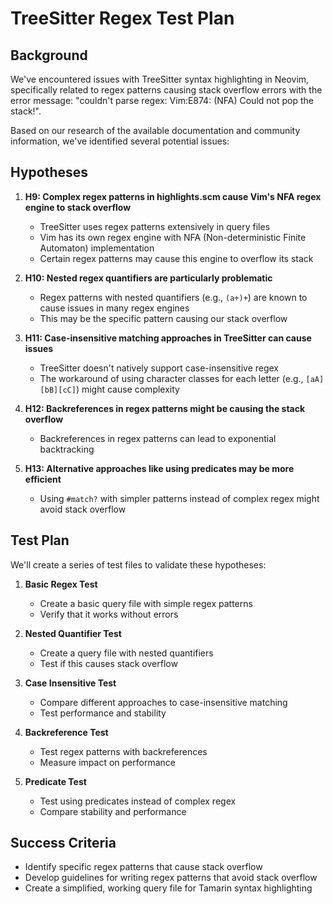 # TreeSitter Regex Test Plan

## Background

We've encountered issues with TreeSitter syntax highlighting in Neovim, specifically related to regex patterns causing stack overflow errors with the error message: "couldn't parse regex: Vim:E874: (NFA) Could not pop the stack!".

Based on our research of the available documentation and community information, we've identified several potential issues:

## Hypotheses

1. **H9: Complex regex patterns in highlights.scm cause Vim's NFA regex engine to stack overflow**
   - TreeSitter uses regex patterns extensively in query files
   - Vim has its own regex engine with NFA (Non-deterministic Finite Automaton) implementation
   - Certain regex patterns may cause this engine to overflow its stack
   
2. **H10: Nested regex quantifiers are particularly problematic**
   - Regex patterns with nested quantifiers (e.g., `(a+)+`) are known to cause issues in many regex engines
   - This may be the specific pattern causing our stack overflow

3. **H11: Case-insensitive matching approaches in TreeSitter can cause issues**
   - TreeSitter doesn't natively support case-insensitive regex
   - The workaround of using character classes for each letter (e.g., `[aA][bB][cC]`) might cause complexity
   
4. **H12: Backreferences in regex patterns might be causing the stack overflow**
   - Backreferences in regex patterns can lead to exponential backtracking

5. **H13: Alternative approaches like using predicates may be more efficient**
   - Using `#match?` with simpler patterns instead of complex regex might avoid stack overflow

## Test Plan

We'll create a series of test files to validate these hypotheses:

1. **Basic Regex Test**
   - Create a basic query file with simple regex patterns
   - Verify that it works without errors

2. **Nested Quantifier Test**
   - Create a query file with nested quantifiers
   - Test if this causes stack overflow

3. **Case Insensitive Test**
   - Compare different approaches to case-insensitive matching
   - Test performance and stability

4. **Backreference Test**
   - Test regex patterns with backreferences
   - Measure impact on performance

5. **Predicate Test**
   - Test using predicates instead of complex regex
   - Compare stability and performance

## Success Criteria

- Identify specific regex patterns that cause stack overflow
- Develop guidelines for writing regex patterns that avoid stack overflow
- Create a simplified, working query file for Tamarin syntax highlighting 